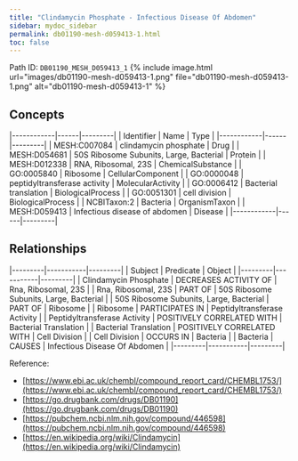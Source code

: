 ```yaml
---
title: "Clindamycin Phosphate - Infectious Disease Of Abdomen"
sidebar: mydoc_sidebar
permalink: db01190-mesh-d059413-1.html
toc: false 
---
```



Path ID: `DB01190_MESH_D059413_1`
{% include image.html url="images/db01190-mesh-d059413-1.png" file="db01190-mesh-d059413-1.png" alt="db01190-mesh-d059413-1" %}

## Concepts

|------------|------|---------|
| Identifier | Name | Type    |
|------------|------|---------|
| MESH:C007084 | clindamycin phosphate | Drug |
| MESH:D054681 | 50S Ribosome Subunits, Large, Bacterial | Protein |
| MESH:D012338 | RNA, Ribosomal, 23S | ChemicalSubstance |
| GO:0005840 | Ribosome | CellularComponent |
| GO:0000048 | peptidyltransferase activity | MolecularActivity |
| GO:0006412 | Bacterial translation | BiologicalProcess |
| GO:0051301 | cell division | BiologicalProcess |
| NCBITaxon:2 | Bacteria | OrganismTaxon |
| MESH:D059413 | Infectious disease of abdomen | Disease |
|------------|------|---------|

## Relationships

|---------|-----------|---------|
| Subject | Predicate | Object  |
|---------|-----------|---------|
| Clindamycin Phosphate | DECREASES ACTIVITY OF | Rna, Ribosomal, 23S |
| Rna, Ribosomal, 23S | PART OF | 50S Ribosome Subunits, Large, Bacterial |
| 50S Ribosome Subunits, Large, Bacterial | PART OF | Ribosome |
| Ribosome | PARTICIPATES IN | Peptidyltransferase Activity |
| Peptidyltransferase Activity | POSITIVELY CORRELATED WITH | Bacterial Translation |
| Bacterial Translation | POSITIVELY CORRELATED WITH | Cell Division |
| Cell Division | OCCURS IN | Bacteria |
| Bacteria | CAUSES | Infectious Disease Of Abdomen |
|---------|-----------|---------|

Reference: 
  - [https://www.ebi.ac.uk/chembl/compound_report_card/CHEMBL1753/](https://www.ebi.ac.uk/chembl/compound_report_card/CHEMBL1753/)
  - [https://go.drugbank.com/drugs/DB01190](https://go.drugbank.com/drugs/DB01190)
  - [https://pubchem.ncbi.nlm.nih.gov/compound/446598](https://pubchem.ncbi.nlm.nih.gov/compound/446598)
  - [https://en.wikipedia.org/wiki/Clindamycin](https://en.wikipedia.org/wiki/Clindamycin)
